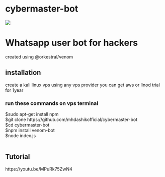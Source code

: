 # cybermaster-bot
<img src="https://i.imgur.com/lV08pC6.png">
<h1>Whatsapp user bot for hackers</h1>
created using <a heref ="https://github.com/orkestral/venom">@orkestral/venom</a>
<h2> installation </h2>
create a kali linux vps using any vps provider you can get aws or linod trial for 1year
<h3>run these commands on vps terminal </h3>
$sudo apt-get install npm<br>
$git clone https://github.com/mhdashikofficial/cybermaster-bot<br>
$cd cybermaster-bot<br>
$npm install venom-bot<br>
$node index.js<br><br>
<h2>Tutorial</h2>
https://youtu.be/MPuRk75ZwN4
